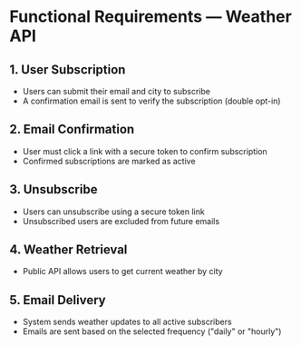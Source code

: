# Functional Requirements — Weather API

## 1. User Subscription
- Users can submit their email and city to subscribe
- A confirmation email is sent to verify the subscription (double opt-in)

## 2. Email Confirmation
- User must click a link with a secure token to confirm subscription
- Confirmed subscriptions are marked as active

## 3. Unsubscribe
- Users can unsubscribe using a secure token link
- Unsubscribed users are excluded from future emails

## 4. Weather Retrieval
- Public API allows users to get current weather by city

## 5. Email Delivery
- System sends weather updates to all active subscribers
- Emails are sent based on the selected frequency ("daily" or "hourly")